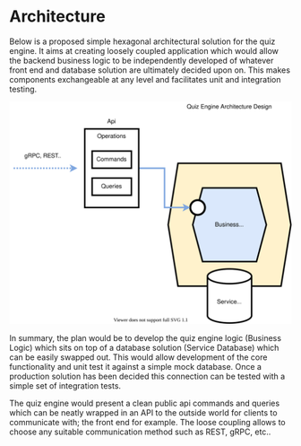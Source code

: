 # Architecture

Below is a proposed simple hexagonal architectural solution for the quiz engine. 
It aims at creating loosely coupled application which would allow the backend business logic to be independently
developed of whatever front end and database solution are ultimately decided upon on. 
This makes components exchangeable at any level and facilitates unit and integration testing.

![Alt text](./QuizEngineArchitecture.svg)

In summary, the plan would be to develop the quiz engine logic (Business Logic) which sits on top of a database solution (Service Database) 
which can be easily swapped out. This would allow development of the core functionality and unit test it against a 
simple mock database. Once a production solution has been decided this connection can be tested with a simple set of
integration tests.

The quiz engine would present a clean public api commands and queries which can be neatly wrapped in an API to the outside world
for clients to communicate with; the front end for example. The loose coupling allows to choose any suitable communication
method such as REST, gRPC, etc..


